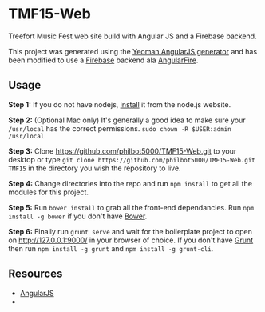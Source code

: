 TMF15-Web
=========

Treefort Music Fest web site build with Angular JS and a Firebase backend.

This project was generated using the [Yeoman AngularJS generator](https://github.com/yeoman/generator-angular) and has been modified to use a [Firebase](https://www.firebase.com) backend ala [AngularFire](https://www.firebase.com/docs/angular/index.html).
## Usage

**Step 1:** If you do not have nodejs, [install](https://nodejs.org) it from the node.js website.

**Step 2:** (Optional Mac only) It's generally a good idea to make sure your `/usr/local` has the correct permissions. `sudo chown -R $USER:admin /usr/local`

**Step 3:** Clone https://github.com/philbot5000/TMF15-Web.git to your desktop or type `git clone https://github.com/philbot5000/TMF15-Web.git TMF15` in the directory you wish the repository to live.

**Step 4:** Change directories into the repo and run `npm install` to get all the modules for this project.

**Step 5:** Run `bower install` to grab all the front-end dependancies. Run `npm install -g bower` if you don't have [Bower](http://bower.io/).

**Step 6:** Finally run `grunt serve` and wait for the boilerplate project to open on http://127.0.0.1:9000/ in your browser of choice. If you don't have [Grunt](http://gruntjs.com/getting-started) then run `npm install -g grunt` and `npm install -g grunt-cli`.

## Resources
* [AngularJS](https://angularjs.org/)
* []()
